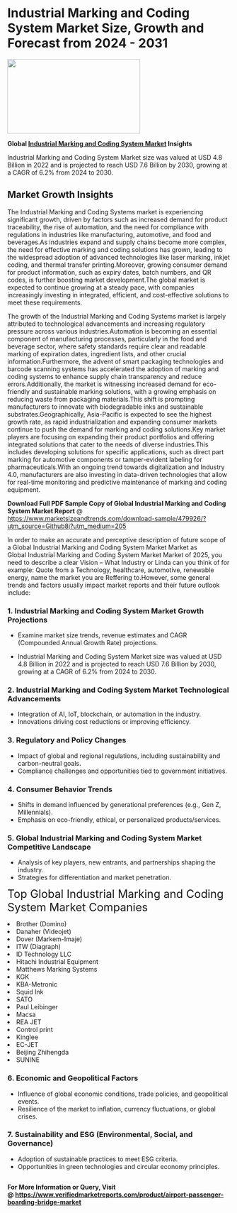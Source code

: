 <H1>Industrial Marking and Coding System Market Size, Growth and Forecast from 2024 - 2031</H1><img class="aligncenter size-medium wp-image-584254" src="https://thirdeyenews.in/wp-content/uploads/2024/09/Global-Market-Research-300x168.jpeg" alt="" width="300" height="168" /><p><strong>Global&nbsp;<a href="https://www.marketsizeandtrends.com/download-sample/479926/?utm_source=Github8j?utm_medium=205">Industrial Marking and Coding System Market</a> Insights</strong></p><p>Industrial Marking and Coding System Market size was valued at USD 4.8 Billion in 2022 and is projected to reach USD 7.6 Billion by 2030, growing at a CAGR of 6.2% from 2024 to 2030.</p><p><h2>Market Growth Insights</h2> <p>The Industrial Marking and Coding Systems market is experiencing significant growth, driven by factors such as increased demand for product traceability, the rise of automation, and the need for compliance with regulations in industries like manufacturing, automotive, and food and beverages.As industries expand and supply chains become more complex, the need for effective marking and coding solutions has grown, leading to the widespread adoption of advanced technologies like laser marking, inkjet coding, and thermal transfer printing.Moreover, growing consumer demand for product information, such as expiry dates, batch numbers, and QR codes, is further boosting market development.The global market is expected to continue growing at a steady pace, with companies increasingly investing in integrated, efficient, and cost-effective solutions to meet these requirements.</p> <p>The growth of the Industrial Marking and Coding Systems market is largely attributed to technological advancements and increasing regulatory pressure across various industries.Automation is becoming an essential component of manufacturing processes, particularly in the food and beverage sector, where safety standards require clear and readable marking of expiration dates, ingredient lists, and other crucial information.Furthermore, the advent of smart packaging technologies and barcode scanning systems has accelerated the adoption of marking and coding systems to enhance supply chain transparency and reduce errors.Additionally, the market is witnessing increased demand for eco-friendly and sustainable marking solutions, with a growing emphasis on reducing waste from packaging materials.This shift is prompting manufacturers to innovate with biodegradable inks and sustainable substrates.Geographically, Asia-Pacific is expected to see the highest growth rate, as rapid industrialization and expanding consumer markets continue to push the demand for marking and coding solutions.Key market players are focusing on expanding their product portfolios and offering integrated solutions that cater to the needs of diverse industries.This includes developing solutions for specific applications, such as direct part marking for automotive components or tamper-evident labeling for pharmaceuticals.With an ongoing trend towards digitalization and Industry 4.0, manufacturers are also investing in data-driven technologies that allow for real-time monitoring and predictive maintenance of marking and coding equipment.</p> <p><span class=""><strong>Download Full PDF Sample Copy of Global Industrial Marking and Coding System Market Report</strong> @ <a href="https://www.marketsizeandtrends.com/download-sample/479926/?utm_source=Github8j?utm_medium=205" target="_blank">https://www.marketsizeandtrends.com/download-sample/479926/?utm_source=Github8j?utm_medium=205</a></span></p><p>In order to make an accurate and perceptive description of future scope of a Global&nbsp;Industrial Marking and Coding System Market Market as Global&nbsp;Industrial Marking and Coding System Market Market of 2025, you need to describe a clear Vision &ndash; What Industry or Linda can you think of for example: Quote from a Technology, healthcare, automotive, renewable energy, name the market you are Reffering to.However, some general trends and factors usually impact market reports and their future outlook include:</p><h3>1.&nbsp;<strong>Industrial Marking and Coding System Market Growth Projections</strong></h3><ul><li>Examine market size trends, revenue estimates and CAGR (Compounded Annual Growth Rate) projections.</li><li><p>Industrial Marking and Coding System Market size was valued at USD 4.8 Billion in 2022 and is projected to reach USD 7.6 Billion by 2030, growing at a CAGR of 6.2% from 2024 to 2030.</p></li></ul><h3>2.&nbsp;<strong>Industrial Marking and Coding System Market Technological Advancements</strong></h3><ul><li>Integration of AI, IoT, blockchain, or automation in the industry.</li><li>Innovations driving cost reductions or improving efficiency.</li></ul><h3>3.&nbsp;<strong>Regulatory and Policy Changes</strong></h3><ul><li>Impact of global and regional regulations, including sustainability and carbon-neutral goals.</li><li>Compliance challenges and opportunities tied to government initiatives.</li></ul><h3>4.&nbsp;<strong>Consumer Behavior Trends</strong></h3><ul><li>Shifts in demand influenced by generational preferences (e.g., Gen Z, Millennials).</li><li>Emphasis on eco-friendly, ethical, or personalized products/services.</li></ul><h3>5.&nbsp;<strong>Global Industrial Marking and Coding System Market Competitive Landscape</strong></h3><ul><li>Analysis of key players, new entrants, and partnerships shaping the industry.</li><li>Strategies for differentiation and market penetration.</li></ul><p data-pm-slice="1 1 []"><span style="color: inherit; font-family: inherit; font-size: 25px;">Top Global Industrial Marking and Coding System Market Companies</span></p><div class="" data-test-id=""><p><li>Brother (Domino)</li><li> Danaher (Videojet)</li><li> Dover (Markem-Imaje)</li><li> ITW (Diagraph)</li><li> ID Technology LLC</li><li> Hitachi Industrial Equipment</li><li> Matthews Marking Systems</li><li> KGK</li><li> KBA-Metronic</li><li> Squid Ink</li><li> SATO</li><li> Paul Leibinger</li><li> Macsa</li><li> REA JET</li><li> Control print</li><li> Kinglee</li><li> EC-JET</li><li> Beijing Zhihengda</li><li> SUNINE</li></p></div><h3>6.&nbsp;<strong>Economic and Geopolitical Factors</strong></h3><ul><li>Influence of global economic conditions, trade policies, and geopolitical events.</li><li>Resilience of the market to inflation, currency fluctuations, or global crises.</li></ul><h3>7.&nbsp;<strong>Sustainability and ESG (Environmental, Social, and Governance)</strong></h3><ul><li>Adoption of sustainable practices to meet ESG criteria.</li><li>Opportunities in green technologies and circular economy principles.</li></ul><h2><strong style="font-size: 14px;">For More Information or Query, Visit @&nbsp;</strong><a style="background-color: #ffffff; font-size: 14px;" href="https://www.marketsizeandtrends.com/report/industrial-marking-and-coding-system-market/" target="_blank">https://www.verifiedmarketreports.com/product/airport-passenger-boarding-bridge-market</a></h2>